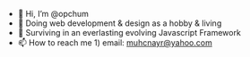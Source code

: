 - 👋 Hi, I’m @opchum
- 👀 Doing web development & design as a hobby & living
- 🌱 Surviving in an everlasting evolving Javascript Framework
- 📫 How to reach me 1) email: muhcnayr@yahoo.com

<!---
opchum/opchum is a ✨ special ✨ repository because its `README.md` (this file) appears on your GitHub profile.
You can click the Preview link to take a look at your changes.
--->
